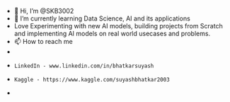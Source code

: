 - 👋 Hi, I’m @SKB3002
- 🌱 I’m currently learning Data Science, AI and its applications
- Love Experimenting with new AI models, building projects from Scratch and implementing AI models on real world usecases and problems.
- 📫 How to reach me
-
-     LinkedIn - www.linkedin.com/in/bhatkarsuyash
-     Kaggle - https://www.kaggle.com/suyashbhatkar2003
-                       


<!---
SKB3002/SKB3002 is a ✨ special ✨ repository because its `README.md` (this file) appears on your GitHub profile.
You can click the Preview link to take a look at your changes.
--->
